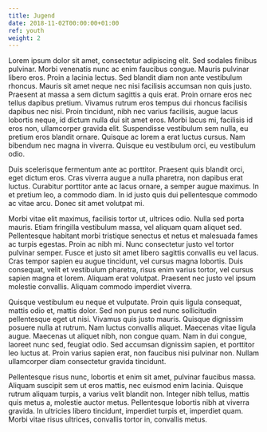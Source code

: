 ```yaml
---
title: Jugend
date: 2018-11-02T00:00:00+01:00
ref: youth
weight: 2
---
```


Lorem ipsum dolor sit amet, consectetur adipiscing elit. Sed sodales finibus pulvinar. Morbi venenatis nunc ac enim faucibus congue. Mauris pulvinar libero eros. Proin a lacinia lectus. Sed blandit diam non ante vestibulum rhoncus. Mauris sit amet neque nec nisi facilisis accumsan non quis justo. Praesent at massa a sem dictum sagittis a quis erat. Proin ornare eros nec tellus dapibus pretium. Vivamus rutrum eros tempus dui rhoncus facilisis dapibus nec nisi. Proin tincidunt, nibh nec varius facilisis, augue lacus lobortis neque, id dictum nulla dui sit amet eros. Morbi lacus mi, facilisis id eros non, ullamcorper gravida elit. Suspendisse vestibulum sem nulla, eu pretium eros blandit ornare. Quisque ac lorem a erat luctus cursus. Nam bibendum nec magna in viverra. Quisque eu vestibulum orci, eu vestibulum odio.

Duis scelerisque fermentum ante ac porttitor. Praesent quis blandit orci, eget dictum eros. Cras viverra augue a nulla pharetra, non dapibus erat luctus. Curabitur porttitor ante ac lacus ornare, a semper augue maximus. In et pretium leo, a commodo diam. In id justo quis dui pellentesque commodo ac vitae arcu. Donec sit amet volutpat mi.

Morbi vitae elit maximus, facilisis tortor ut, ultrices odio. Nulla sed porta mauris. Etiam fringilla vestibulum massa, vel aliquam quam aliquet sed. Pellentesque habitant morbi tristique senectus et netus et malesuada fames ac turpis egestas. Proin ac nibh mi. Nunc consectetur justo vel tortor pulvinar semper. Fusce et justo sit amet libero sagittis convallis eu vel lacus. Cras tempor sapien eu augue tincidunt, vel cursus magna lobortis. Duis consequat, velit et vestibulum pharetra, risus enim varius tortor, vel cursus sapien magna et lorem. Aliquam erat volutpat. Praesent nec justo vel ipsum molestie convallis. Aliquam commodo imperdiet viverra.

Quisque vestibulum eu neque et vulputate. Proin quis ligula consequat, mattis odio et, mattis dolor. Sed non purus sed nunc sollicitudin pellentesque eget ut nisi. Vivamus quis justo mauris. Quisque dignissim posuere nulla at rutrum. Nam luctus convallis aliquet. Maecenas vitae ligula augue. Maecenas ut aliquet nibh, non congue quam. Nam in dui congue, laoreet nunc sed, feugiat odio. Sed accumsan dignissim sapien, et porttitor leo luctus at. Proin varius sapien erat, non faucibus nisi pulvinar non. Nullam ullamcorper diam consectetur gravida tincidunt.

Pellentesque risus nunc, lobortis et enim sit amet, pulvinar faucibus massa. Aliquam suscipit sem ut eros mattis, nec euismod enim lacinia. Quisque rutrum aliquam turpis, a varius velit blandit non. Integer nibh tellus, mattis quis metus a, molestie auctor metus. Pellentesque lobortis nibh at viverra gravida. In ultricies libero tincidunt, imperdiet turpis et, imperdiet quam. Morbi vitae risus ultrices, convallis tortor in, convallis metus.